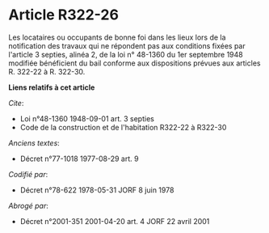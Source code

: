 # Article R322-26

Les locataires ou occupants de bonne foi dans les lieux lors de la notification des travaux qui ne répondent pas aux
conditions fixées par l'article 3 septies, alinéa 2, de la loi n° 48-1360 du 1er septembre 1948 modifiée bénéficient du bail
conforme aux dispositions prévues aux articles R. 322-22 à R. 322-30.

**Liens relatifs à cet article**

_Cite_:

  - Loi n°48-1360 1948-09-01 art. 3 septies
  - Code de la construction et de l'habitation R322-22 à R322-30

_Anciens textes_:

  - Décret n°77-1018 1977-08-29 art. 9

_Codifié par_:

  - Décret n°78-622 1978-05-31 JORF 8 juin 1978

_Abrogé par_:

  - Décret n°2001-351 2001-04-20 art. 4 JORF 22 avril 2001

